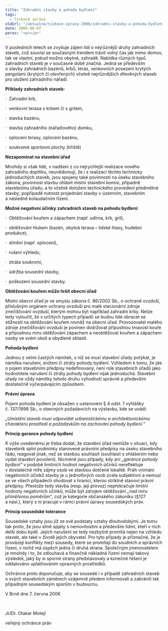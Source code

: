 ```yaml
---
title: "Zahradní stavby a pohoda bydlení"
tags:
  - Tisková zpráva
oldUrl: "/aktualne/tiskove-zpravy-2006/zahradni-stavby-a-pohoda-bydleni"
date: 2006-06-07
perex: "<p></p>"
---
```


<!-- imported from the old website -->

<p>V posledních letech se zvyšuje zájem lidí o nejrůznější druhy zahradních staveb, což souvisí se současným trendem trávit volný čas jak mimo domov, tak ve vlastní, pokud možno obytné, zahradě. Nabídka různých typů zahradních staveb je v současné době značná. Jedná se především o stavby zahradních bazénů, krbů, teras, venkovních posezení krytých pergolami (krytých či otevřených) včetně nejrůznějších dřevěných staveb pro uložení zahradního nářadí.<p></p></p><p><strong>Příklady zahradních staveb:<p></p></strong></p><p>·  Zahradní krb,<p></p></p><p>·  venkovní terasa s krbem či s grilem,<p></p></p><p>·  stavba bazénu,<p></p></p><p>·  stavba zahradního (nářaďového) domku,<p></p></p><p>·  oplocení terasy, oplocení bazénu,<p></p></p><p>·  soukromé sportovní plochy (hřiště)<p></p></p><p><strong>Nezapomínat na stavební úřad<p></p></strong></p><p>Mnohdy si však lidé, v nadšení z co nejrychlejší realizace nového zahradního doplňku, neuvědomují, že i s realizací těchto technicky jednoduchých staveb, jsou spojeny také povinnosti na úseku stavebního zákona, povinnost stavbu ohlásit místní stavební komisi, případně stavebnímu úřadu, a to včetně doložení technického provedení předmětné stavby; popřípadě nutnost projednání stavby v územním, stavebním a následně kolaudačním řízení.<p></p></p><p><strong>Možné negativní účinky zahradních staveb na pohodu bydlení:<p></p></strong></p><p>·  Obtěžování kouřem a zápachem (např. udírna, krb, gril),<p></p></p><p>·  obtěžování hlukem (bazén, obytná terasa – lidské hlasy, hudební produkce),<p></p></p><p>·  stínění (např. oplocení),<p></p></p><p>·  rušení výhledu,<p></p></p><p>·  ztráta soukromí,<p></p></p><p>·  údržba sousední stavby,<p></p></p><p>·  poškození sousední stavby.<p></p></p><p><strong>Obtěžování kouřem může řešit obecní úřad<p></p></strong></p><p>Místní obecní úřad je ve smyslu zákona č. 86/2002 Sb., o ochraně ovzduší, příslušným orgánem ochrany ovzduší pro malé stacionární zdroje znečišťování ovzduší, kterým mohou být například zahradní krby. Nelze tedy vyloučit, že v určitých typech případů se budou lidé obracet se stížností na obtěžování kouřem rovněž na obecní úřad. Provozovatel malého zdroje znečišťování ovzduší je povinen dodržovat přípustnou tmavost kouře a přípustnou míru obtěžování zápachem a neobtěžovat kouřem a zápachem osoby ve svém okolí a obydlené oblasti.<p></p></p><p><strong>Pohoda bydlení<p></p></strong></p><p>Jednou z velmi častých námitek, s níž se musí stavební úřady potýkat, je námitka narušení, snížení či ztráty pohody bydlení. Vzhledem k tomu, že jde o pojem stavebními předpisy nedefinovaný, není role stavebních úřadů jako hodnotitele narušení či ztráty pohody bydlení nijak jednoduchá. Stavební úřady ne vždy námitky tohoto druhu vyhodnotí správně a především dostatečně vyčerpávajícím způsobem.<p></p></p><p><strong>Právní úprava<p></p></strong></p><p>Pojem pohoda bydlení je obsažen v ustanovení § 4 odst. 1 vyhlášky č. 137/1998 Sb., o obecných požadavcích na výstavbu, kde se uvádí:<p></p></p><p><i>„Umístění staveb musí odpovídat urbanistickému a architektonickému charakteru prostředí a požadavkům na zachování pohody bydlení.“<p></p></i></p><p><strong>Princip garance pohody bydlení<p></p></strong></p><p>K výše uvedenému je třeba dodat, že stavební úřad nemůže v situaci, kdy stavebník splní podmínky stanovené právními předpisy na úseku stavebního řádu, reagovat jinak, než se stavbou souhlasit (souhlasit s ohlášením nebo vydat stavební povolení). Nicméně jsou případy, kdy ani <i>„garance pohody bydlení“</i> v podobě limitních hodnot negativních účinků nereflektuje v dostatečné míře zájmy osob ve stavbou dotčené lokalitě. Práh vnímání negativních účinků stavby je u jednotlivých osob zcela subjektivní a nemusí se ve všech případech shodovat s hranicí, kterou striktně stanoví právní předpisy. Přestože tedy stavba (resp. její provoz) nepřekračuje limitní hodnoty negativních účinků, může být zdrojem obtěžování <i>„nad míru přiměřenou poměrům“</i>, což je kategorie občanského zákoníku (§127 a násl.), který s ní pracuje v rámci právní úpravy sousedských práv.<p></p></p><p><strong>Princip sousedské tolerance<p></p></strong></p><p>Sousedské vztahy jsou již ze své podstaty vztahy dlouhodobými. Je tomu tak proto, že jsou silně spjaty s nemovitostmi a především lidmi, kteří v nich delší dobu bydlí. Jejich narušení se tedy nezbytně promítá nejen na vzhledu staveb, ale také v životě jejich obyvatel. Pro tyto případy je příznačné, že je provázejí konflikty mezi sousedy, které se promítají do soudních a správních řízení, v nichž má úspěch jedna či druhá strana. Společným jmenovatelem je mnohdy i to, že zdlouhavá a finančně nákladná řízení nemají takový výsledek, jaký by si sporné strany představovaly a konečné řešení je oddalováno uplatňováním opravných prostředků. <p></p></p><p>Ochránce proto doporučuje, aby se sousedé i v případě zahradních staveb o svých stavebních záměrech vzájemně předem informovali a zabránili tak případným sousedským sporům v budoucnu.<p></p></p><p>V Brně dne 7. června 2006<p></p></p><p><p> </p></p><p>JUDr. Otakar Motejl<p></p></p><p>veřejný ochránce práv </p>
